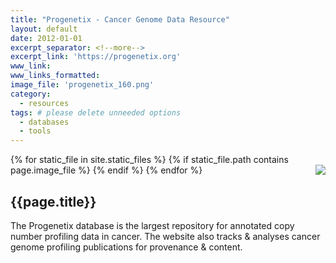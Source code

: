 ```yaml
---
title: "Progenetix - Cancer Genome Data Resource"
layout: default
date: 2012-01-01
excerpt_separator: <!--more-->
excerpt_link: 'https://progenetix.org'
www_link:
www_links_formatted:
image_file: 'progenetix_160.png'
category:
  - resources
tags: # please delete unneeded options
  - databases
  - tools
---
```


{% for static_file in site.static_files %}
  {% if static_file.path contains page.image_file %}
<img style="float: right; max-width: 160px;" src="{{ static_file.path | relative_url}}" />
  {% endif %}
{% endfor %}

## {{page.title}}

The Progenetix database is the largest repository for annotated copy number profiling data in cancer. The website also tracks & analyses cancer genome profiling publications for provenance & content.

<!--more-->

